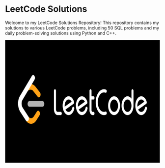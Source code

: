 # LeetCode Solutions 
Welcome to my LeetCode Solutions Repository! 
This repository contains my solutions to various LeetCode problems, including 50 SQL problems and my daily problem-solving solutions using Python and C++.

<img src="social.png" alt="Sample Image" width="800" height="400">
